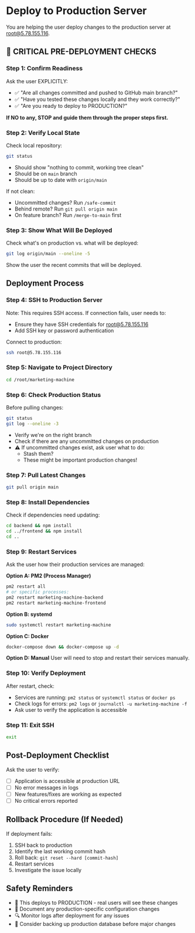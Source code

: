 # Deploy to Production Server

You are helping the user deploy changes to the production server at root@5.78.155.116.

## 🚨 CRITICAL PRE-DEPLOYMENT CHECKS

### Step 1: Confirm Readiness
Ask the user EXPLICITLY:
- ✅ "Are all changes committed and pushed to GitHub main branch?"
- ✅ "Have you tested these changes locally and they work correctly?"
- ✅ "Are you ready to deploy to PRODUCTION?"

**If NO to any, STOP and guide them through the proper steps first.**

### Step 2: Verify Local State
Check local repository:
```bash
git status
```
- Should show "nothing to commit, working tree clean"
- Should be on `main` branch
- Should be up to date with `origin/main`

If not clean:
- Uncommitted changes? Run `/safe-commit`
- Behind remote? Run `git pull origin main`
- On feature branch? Run `/merge-to-main` first

### Step 3: Show What Will Be Deployed
Check what's on production vs. what will be deployed:
```bash
git log origin/main --oneline -5
```
Show the user the recent commits that will be deployed.

## Deployment Process

### Step 4: SSH to Production Server
Note: This requires SSH access. If connection fails, user needs to:
- Ensure they have SSH credentials for root@5.78.155.116
- Add SSH key or password authentication

Connect to production:
```bash
ssh root@5.78.155.116
```

### Step 5: Navigate to Project Directory
```bash
cd /root/marketing-machine
```

### Step 6: Check Production Status
Before pulling changes:
```bash
git status
git log --oneline -3
```
- Verify we're on the right branch
- Check if there are any uncommitted changes on production
- ⚠️ If uncommitted changes exist, ask user what to do:
  - Stash them?
  - These might be important production changes!

### Step 7: Pull Latest Changes
```bash
git pull origin main
```

### Step 8: Install Dependencies
Check if dependencies need updating:
```bash
cd backend && npm install
cd ../frontend && npm install
cd ..
```

### Step 9: Restart Services
Ask the user how their production services are managed:

**Option A: PM2 (Process Manager)**
```bash
pm2 restart all
# or specific processes:
pm2 restart marketing-machine-backend
pm2 restart marketing-machine-frontend
```

**Option B: systemd**
```bash
sudo systemctl restart marketing-machine
```

**Option C: Docker**
```bash
docker-compose down && docker-compose up -d
```

**Option D: Manual**
User will need to stop and restart their services manually.

### Step 10: Verify Deployment
After restart, check:
- Services are running: `pm2 status` or `systemctl status` or `docker ps`
- Check logs for errors: `pm2 logs` or `journalctl -u marketing-machine -f`
- Ask user to verify the application is accessible

### Step 11: Exit SSH
```bash
exit
```

## Post-Deployment Checklist

Ask the user to verify:
- [ ] Application is accessible at production URL
- [ ] No error messages in logs
- [ ] New features/fixes are working as expected
- [ ] No critical errors reported

## Rollback Procedure (If Needed)

If deployment fails:
1. SSH back to production
2. Identify the last working commit hash
3. Roll back: `git reset --hard [commit-hash]`
4. Restart services
5. Investigate the issue locally

## Safety Reminders
- 🚨 This deploys to PRODUCTION - real users will see these changes
- 📝 Document any production-specific configuration changes
- 🔍 Monitor logs after deployment for any issues
- 💾 Consider backing up production database before major changes
